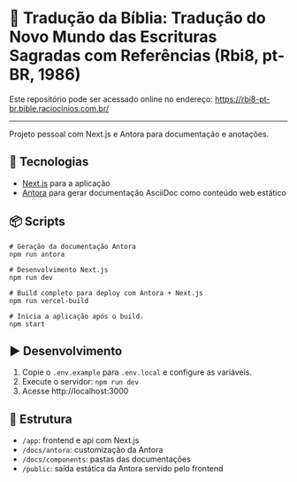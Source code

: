 # 📖 Tradução da Bíblia: Tradução do Novo Mundo das Escrituras Sagradas com Referências (Rbi8, pt-BR, 1986)

Este repositório pode ser acessado online no endereço: https://rbi8-pt-br.bible.raciocinios.com.br/

---

Projeto pessoal com Next.js e Antora para documentação e anotações.

## 🔧 Tecnologias

- [Next.js](https://nextjs.org) para a aplicação
- [Antora](https://antora.org) para gerar documentação AsciiDoc como conteúdo web estático

## 📦 Scripts

```
# Geração da documentação Antora
npm run antora

# Desenvolvimento Next.js
npm run dev

# Build completo para deploy com Antora + Next.js
npm run vercel-build

# Inicia a aplicação após o build.
npm start
```

## ▶️ Desenvolvimento

1. Copie o `.env.example` para `.env.local` e configure as variáveis.
2. Execute o servidor: `npm run dev`
3. Acesse http://localhost:3000

## 📁 Estrutura

- `/app`: frontend e api com Next.js
- `/docs/antora`: customização da Antora
- `/docs/components`: pastas das documentações
- `/public`: saída estática da Antora servido pelo frontend
